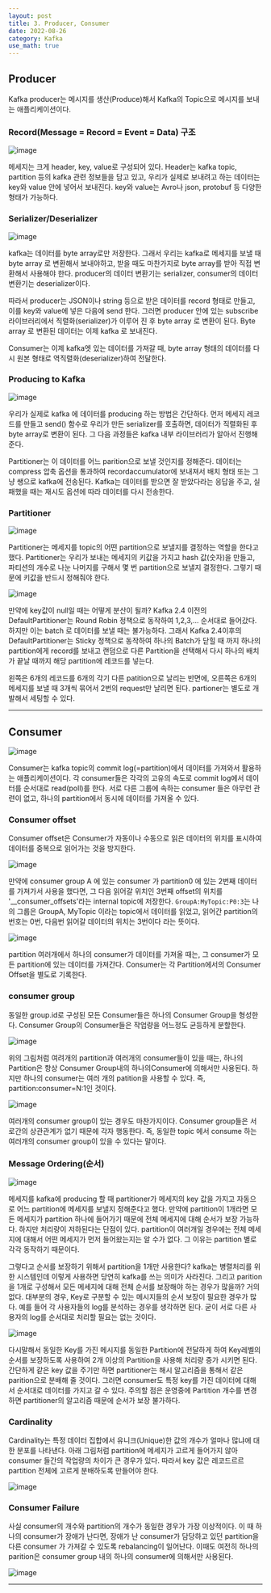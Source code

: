 ```yaml
---
layout: post
title: 3. Producer, Consumer
date: 2022-08-26
category: Kafka
use_math: true
---
```



## Producer

Kafka producer는 메시지를 생산(Produce)해서 Kafka의 Topic으로 메시지를 보내는 애플리케이션이다.

### Record(Message = Record = Event = Data) 구조

![image](https://user-images.githubusercontent.com/61526722/186871754-24eecf27-64ea-4993-82c5-4aeb34c0bf69.png)


메세지는 크게 header, key, value로 구성되어 있다. Header는 kafka topic, partition 등의 kafka 관련 정보들을 담고 있고, 우리가 실제로 보내려고 하는 데이터는 key와 value 안에 넣어서 보내진다. key와 value는 Avro나 json, protobuf 등 다양한 형태가 가능하다. 

### Serializer/Deserializer

![image](https://user-images.githubusercontent.com/61526722/186873310-592b7726-5b37-4041-a5dc-6c25c27b357b.png)

kafka는 데이터를 byte array로만 저장한다. 그래서 우리는 kafka로 메세지를 보낼 때 byte array 로 변환해서 보내야하고, 받을 때도 마찬가지로 byte array를 받아 직접 변환해서 사용해야 한다. producer의 데이터 변환기는 serializer, consumer의 데이터 변환기는 deserializer이다. 

따라서 producer는 JSON이나 string 등으로 받은 데이터를 record 형태로 만들고, 이를 key와 value에 넣은 다음에 send 한다. 그러면 producer 안에 있는 subscribe 라이브러리에서 직렬화(serializer)가 이루어 진 후 byte array 로 변환이 된다. Byte array 로 변환된 데이터는 이제 kafka 로 보내진다. 

Consumer는 이제 kafka엣 있는 데이터를 가져갈 때, byte array 형태의 데이터를 다시 원본 형태로 역직렬화(deserializer)하여 전달한다. 

### Producing to Kafka

![image](https://user-images.githubusercontent.com/61526722/186875442-f9051ce5-1faf-4e96-8520-9f16307fa8ef.png)

우리가 실제로 kafka 에 데이터를 producing 하는 방법은 간단하다. 먼저 메세지 레코드를 만들고 send() 함수로 우리가 만든 serializer를 호출하면, 데이터가 직렬화된 후 byte array로 변환이 된다. 그 다음 과정들은 kafka 내부 라이브러리가 알아서 진행해준다. 

Partitioner는 이 데이터를 어느 parition으로 보낼 것인지를 정해준다. 데이터는 compress 압축 옵션을 통과하여 recordaccumulator에 보내져서 배치 형태 또는 그냥 쌩으로 kafka에 전송된다. Kafka는 데이터를 받으면 잘 받았다라는 응답을 주고, 실패했을 때는 재시도 옵션에 따라 데이터를 다시 전송한다. 

### Partitioner 

![image](https://user-images.githubusercontent.com/61526722/186876339-b0509e1d-ea67-49e5-b721-2c2460f7c70b.png)

Partitioner는 메세지를 topic의 어떤 partition으로 보낼지를 결정하는 역할을 한다고 했다. Partitioner는 우리가 보내는 메세지의 키값을 가지고 hash 값(숫자)을 만들고, 파티션의 개수로 나눈 나머지를 구해서 몇 번 partition으로 보낼지 결정한다. 그렇기 때문에 키값을 반드시 정해줘야 한다.

![image](https://user-images.githubusercontent.com/61526722/186876763-34b6ebeb-f7cb-458e-9f7a-3bc5c67778d5.png)

만약에 key값이 null일 때는 어떻게 분산이 될까? Kafka 2.4 이전의 DefaultPartitioner는 Round Robin 정책으로 동작하여 1,2,3,... 순서대로 들어갔다. 하지만 이는 batch 로 데이터를 보낼 때는 불가능하다. 그래서 Kafka 2.4이후의 DefaultPartitioner는 Sticky 정책으로 동작하여 하나의 Batch가 닫힐 때 까지 하나의 partition에게 record를 보내고 랜덤으로 다른 Partition을 선택해서 다시 하나의 배치가 끝날 때까지 해당 partition에 레코드를 넣는다. 

왼쪽은 6개의 레코드를 6개의 각기 다른 patition으로 날리는 반면에, 오른쪽은 6개의 메세지를 보낼 때 3개씩 묶어서 2번의 request만 날리면 된다. partioner는 별도로 개발해서 세팅할 수 있다.

---


## Consumer

![image](https://user-images.githubusercontent.com/61526722/186878792-cc0bb7ff-5f13-4feb-bd3c-efed2b7fe90a.png)

Consumer는 kafka topic의 commit log(=partition)에서 데이터를 가져와서 활용하는 애플리케이션이다.
각 consumer들은 각각의 고유의 속도로 commit log에서 데이터를 순서대로 read(poll)를 한다. 서로 다른 그룹에 속하는 consumer 들은 아무런 관련이 없고, 하나의 partition에서 동시에 데이터를 가져올 수 있다. 

### Consumer offset

Consumer offset은 Consumer가 자동이나 수동으로 읽은 데이터의 위치를 표시하여 데이터를 중복으로 읽어가는 것을 방지한다. 

![image](https://user-images.githubusercontent.com/61526722/186879756-9abf2f3b-4dc2-4691-b5d0-eab5e1f12703.png)

만약에 consumer group A 에 있는 consumer 가 partition0 에 있는 2번째 데이터를 가져가서 사용을 했다면, 그 다음 읽어갈 위치인 3번째 offset의 위치를 '__consumer_offsets'라는 internal topic에 저장한다. `GroupA:MyTopic:P0:3`는 나의 그룹은 GroupA, MyTopic 이라는 topic에서 데이터를 읽었고, 읽어간 partition의 번호는 0번, 다음번 읽어갈 데이터의 위치는 3번이다 라는 뜻이다.  

![image](https://user-images.githubusercontent.com/61526722/186880235-1a2da8ba-6727-42ef-8464-36f2796081c7.png)

partition 여러개에서 하나의 consumer가 데이터를 가져올 때는, 그 consumer가 모든 partition에 있는 데이터를 가져간다. Consumer는 각 Partition에서의 Consumer Offset을 별도로 기록한다.


### consumer group

동일한 group.id로 구성된 모든 Consumer들은 하나의 Consumer Group을 형성한다. Consumer Group의 Consumer들은 작업량을 어느정도 균등하게 분할한다.

![image](https://user-images.githubusercontent.com/61526722/186881044-089fd1d9-efd2-4b58-9261-3878fcd1966a.png)

위의 그림처럼 여려개의 partition과 여러개의 consumer들이 있을 때는, 하나의 Partition은 항상 Consumer Group내의 하나의Consumer에 의해서만 사용된다. 하지만 하나의 consumer는 여러 개의 patition을 사용할 수 있다. 즉, partition:consumer=N:1인 것이다. 

![image](https://user-images.githubusercontent.com/61526722/186881554-deb47e16-734b-4795-bb09-e580ff7ef2e0.png)

여러개의 consumer group이 있는 경우도 마찬가지이다. Consumer group들은 서로간의 상관관계가 없기 때문에 각자 행동한다. 즉, 동일한 topic 에서 consume 하는 여러개의 consumer group이 있을 수 있다는 말이다. 


### Message Ordering(순서)


![image](https://user-images.githubusercontent.com/61526722/186882834-0d00d475-967f-47b4-a866-e2454cb810d0.png)

메세지를 kafka에 producing 할 때 partitioner가 메세지의 key 값을 가지고 자동으로 어느 partition에 메세지를 보낼지 정해준다고 했다. 만약에 partition이 1개라면 모든 메세지가 partition 하나에 들어가기 때문에 전체 메세지에 대해 순서가 보장 가능하다. 하지만 처리량이 저하된다는 단점이 있다. partition이 여러개일 경우에는 전체 메세지에 대해서 어떤 메세지가 먼저 들어왔는지는 알 수가 없다. 그 이유는 partition 별로 각각  동작하기 때문이다. 

그렇다고 순서를 보장하기 위해서 partition을 1개만 사용한다? kafka는 병렬처리를 위한 시스템인데 이렇게 사용하면 당연히 kafka를 쓰는 의미가 사라진다. 그리고 parition을 1개로 구성해서 모든 메세지에 대해 전체 순서를 보장해야 하는 경우가 많을까? 거의 없다. 대부분의 경우, Key로 구분할 수 있는 메시지들의 순서 보장이 필요한 경우가 많다. 예를 들어 각 사용자들의 log를 분석하는 경우를 생각하면 된다. 굳이 서로 다른 사용자의 log를 순서대로 처리할 필요는 없는 것이다. 

![image](https://user-images.githubusercontent.com/61526722/186883667-cede6170-c7f3-40cb-9935-810951b40f91.png)


다시말해서 동일한 Key를 가진 메시지를 동일한 Partition에 전달하게 하여 Key레벨의 순서를 보장하도록  사용하여 2개 이상의 Partition을 사용해 처리량 증가 시키면 된다. 간단하게 같은 key 값을 주기만 하면 partitioner는 해시 알고리즘을 통해서 같은 parition으로 분배해 줄 것이다. 그러면 consumer도 특정 key를 가진 데이터에 대해서 순서대로 데이터를 가지고 갈 수 있다. 주의할 점은 운영중에 Partition 개수를 변경하면 partitioner의 알고리즘 때문에 순서가 보장 불가하다. 


### Cardinality

Cardinality는 특정 데이터 집합에서 유니크(Unique)한 값의 개수가 얼마나 많냐에 대한 분포를 나타낸다. 아래 그림처럼 partition에 메세지가 고르게 들어가지 않아 consumer 들간의 작업량의 차이가 큰 경우가 있다. 따라서 key 값은 레코드르르 partition 전체에 고르게 분배하도록 만들어야 한다. 

![image](https://user-images.githubusercontent.com/61526722/186884422-04b748a0-0d1d-4d60-96bf-00a6d527e60c.png)



### Consumer Failure

사실 consumer의 개수와 partition의 개수가 동일한 경우가 가장 이상적이다. 이 때 하나의 consumer가 장애가 난다면, 장애가 난 consumer가 담당하고 있던 partition을 다른 consumer 가 가져갈 수 있도록 rebalancing이 일어난다. 이때도 여전히 하나의 parition은 consumer group 내의 하나의 consumer에 의해서만 사용된다. 


![image](https://user-images.githubusercontent.com/61526722/186884989-50d4f7e2-acdb-407c-adfb-d5f9d0e90204.png)

---








